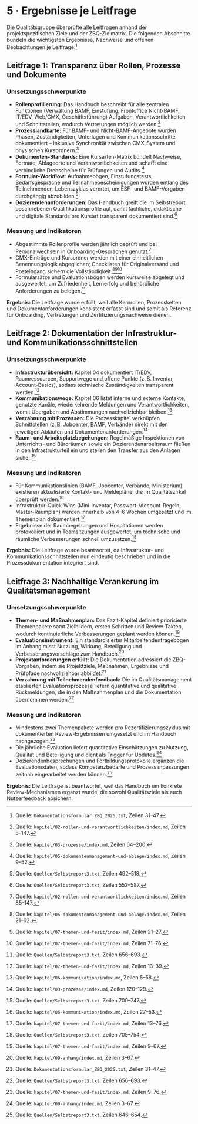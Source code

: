# 5 · Ergebnisse je Leitfrage

Die Qualitätsgruppe überprüfte alle Leitfragen anhand der projektspezifischen Ziele und der ZBQ-Zielmatrix. Die folgenden Abschnitte bündeln die wichtigsten Ergebnisse, Nachweise und offenen Beobachtungen je Leitfrage.[^05-ergebnisse-je-leitfrage__fn1]

## Leitfrage 1: Transparenz über Rollen, Prozesse und Dokumente

### Umsetzungsschwerpunkte

- **Rollenprofilierung:** Das Handbuch beschreibt für alle zentralen Funktionen (Verwaltung BAMF, Einstufung, Frontoffice Nicht-BAMF, IT/EDV, Web/CMX, Geschäftsführung) Aufgaben, Verantwortlichkeiten und Schnittstellen, wodurch Vertretungen möglich werden.[^05-ergebnisse-je-leitfrage__fn2]
- **Prozesslandkarte:** Für BAMF- und Nicht-BAMF-Angebote wurden Phasen, Zuständigkeiten, Unterlagen und Kommunikationsschritte dokumentiert – inklusive Synchronität zwischen CMX-System und physischen Kursordnern.[^05-ergebnisse-je-leitfrage__fn3]
- **Dokumenten-Standards:** Eine Kursarten-Matrix bündelt Nachweise, Formate, Ablageorte und Verantwortlichkeiten und schafft eine verbindliche Drehscheibe für Prüfungen und Audits.[^05-ergebnisse-je-leitfrage__fn4]
- **Formular-Workflow:** Aufnahmebögen, Einstufungstests, Bedarfsgespräche und Teilnahmebescheinigungen wurden entlang des Teilnehmenden-Lebenszyklus verortet, um ESF- und BAMF-Vorgaben durchgängig abzubilden.[^05-ergebnisse-je-leitfrage__fn17]
- **Dozierendenanforderungen:** Das Handbuch greift die im Selbstreport beschriebenen Qualifikationsprofile auf, damit fachliche, didaktische und digitale Standards pro Kursart transparent dokumentiert sind.[^05-ergebnisse-je-leitfrage__fn18]

### Messung und Indikatoren

- Abgestimmte Rollenprofile werden jährlich geprüft und bei Personalwechseln in Onboarding-Gesprächen genutzt.[^05-ergebnisse-je-leitfrage__fn5]
- CMX-Einträge und Kursordner werden mit einer einheitlichen Benennungslogik abgeglichen; Checklisten für Originalversand und Posteingang sichern die Vollständigkeit.[^05-ergebnisse-je-leitfrage__fn6][^05-ergebnisse-je-leitfrage__fn7][^05-ergebnisse-je-leitfrage__fn8]
- Formularsätze und Evaluationsbögen werden kursweise abgelegt und ausgewertet, um Zufriedenheit, Lernerfolg und behördliche Anforderungen zu belegen.[^05-ergebnisse-je-leitfrage__fn19]

**Ergebnis:** Die Leitfrage wurde erfüllt, weil alle Kernrollen, Prozessketten und Dokumentanforderungen konsistent erfasst sind und somit als Referenz für Onboarding, Vertretungen und Zertifizierungsnachweise dienen.

## Leitfrage 2: Dokumentation der Infrastruktur- und Kommunikationsschnittstellen

### Umsetzungsschwerpunkte

- **Infrastrukturübersicht:** Kapitel 04 dokumentiert IT/EDV, Raumressourcen, Supportwege und offene Punkte (z. B. Inventar, Account-Basics), sodass technische Zuständigkeiten transparent werden.[^05-ergebnisse-je-leitfrage__fn9]
- **Kommunikationswege:** Kapitel 06 listet interne und externe Kontakte, genutzte Kanäle, wiederkehrende Meldungen und Verantwortlichkeiten, womit Übergaben und Abstimmungen nachvollziehbar bleiben.[^05-ergebnisse-je-leitfrage__fn10]
- **Verzahnung mit Prozessen:** Die Prozesskapitel verknüpfen Schnittstellen (z. B. Jobcenter, BAMF, Verbände) direkt mit den jeweiligen Abläufen und Dokumentenanforderungen.[^05-ergebnisse-je-leitfrage__fn11]
- **Raum- und Arbeitsplatzbegehungen:** Regelmäßige Inspektionen von Unterrichts- und Büroräumen sowie ein Dozierendenarbeitsraum fließen in den Infrastrukturteil ein und stellen den Transfer aus den Anlagen sicher.[^05-ergebnisse-je-leitfrage__fn20]

### Messung und Indikatoren

- Für Kommunikationslinien (BAMF, Jobcenter, Verbände, Ministerium) existieren aktualisierte Kontakt- und Meldepläne, die im Qualitätszirkel überprüft werden.[^05-ergebnisse-je-leitfrage__fn12]
- Infrastruktur-Quick-Wins (Mini-Inventar, Passwort-/Account-Regeln, Master-Raumplan) werden innerhalb von 4–6 Wochen umgesetzt und im Themenplan dokumentiert.[^05-ergebnisse-je-leitfrage__fn13]
- Ergebnisse der Raumbegehungen und Hospitationen werden protokolliert und in Teamsitzungen ausgewertet, um technische und räumliche Verbesserungen schnell umzusetzen.[^05-ergebnisse-je-leitfrage__fn21]

**Ergebnis:** Die Leitfrage wurde beantwortet, da Infrastruktur- und Kommunikationsschnittstellen nun eindeutig beschrieben und in die Prozessdokumentation integriert sind.

## Leitfrage 3: Nachhaltige Verankerung im Qualitätsmanagement

### Umsetzungsschwerpunkte

- **Themen- und Maßnahmenplan:** Das Fazit-Kapitel definiert priorisierte Themenpakete samt Zielbildern, ersten Schritten und Review-Takten, wodurch kontinuierliche Verbesserungen geplant werden können.[^05-ergebnisse-je-leitfrage__fn14]
- **Evaluationsinstrument:** Ein standardisierter Mitarbeitendenfragebogen im Anhang misst Nutzung, Wirkung, Beteiligung und Verbesserungsvorschläge zum Handbuch.[^05-ergebnisse-je-leitfrage__fn15]
- **Projektanforderungen erfüllt:** Die Dokumentation adressiert die ZBQ-Vorgaben, indem sie Projektziele, Maßnahmen, Ergebnisse und Prüfpfade nachvollziehbar abbildet.[^05-ergebnisse-je-leitfrage__fn1]
- **Verzahnung mit Teilnehmendenfeedback:** Die im Qualitätsmanagement etablierten Evaluationsprozesse liefern quantitative und qualitative Rückmeldungen, die in den Maßnahmenplan und die Dokumentation übernommen werden.[^05-ergebnisse-je-leitfrage__fn19]

### Messung und Indikatoren

- Mindestens zwei Themenpakete werden pro Rezertifizierungszyklus mit dokumentierten Review-Ergebnissen umgesetzt und im Handbuch nachgezogen.[^05-ergebnisse-je-leitfrage__fn16]
- Die jährliche Evaluation liefert quantitative Einschätzungen zu Nutzung, Qualität und Beteiligung und dient als Trigger für Updates.[^05-ergebnisse-je-leitfrage__fn15]
- Dozierendenbesprechungen und Fortbildungsprotokolle ergänzen die Evaluationsdaten, sodass Kompetenzbedarfe und Prozessanpassungen zeitnah eingearbeitet werden können.[^05-ergebnisse-je-leitfrage__fn22]

**Ergebnis:** Die Leitfrage ist beantwortet, weil das Handbuch um konkrete Review-Mechanismen ergänzt wurde, die sowohl Qualitätsziele als auch Nutzerfeedback absichern.


[^05-ergebnisse-je-leitfrage__fn1]: Quelle: `Dokumentationsformular_ZBQ_2025.txt`, Zeilen 31–47.
[^05-ergebnisse-je-leitfrage__fn2]: Quelle: `kapitel/02-rollen-und-verantwortlichkeiten/index.md`, Zeilen 5–147.
[^05-ergebnisse-je-leitfrage__fn3]: Quelle: `kapitel/03-prozesse/index.md`, Zeilen 64–200.
[^05-ergebnisse-je-leitfrage__fn4]: Quelle: `kapitel/05-dokumentenmanagement-und-ablage/index.md`, Zeilen 9–52.
[^05-ergebnisse-je-leitfrage__fn5]: Quelle: `kapitel/02-rollen-und-verantwortlichkeiten/index.md`, Zeilen 85–147.
[^05-ergebnisse-je-leitfrage__fn6]: Quelle: `kapitel/05-dokumentenmanagement-und-ablage/index.md`, Zeilen 21–62.
[^05-ergebnisse-je-leitfrage__fn7]: Quelle: `kapitel/07-themen-und-fazit/index.md`, Zeilen 21–27.
[^05-ergebnisse-je-leitfrage__fn8]: Quelle: `kapitel/07-themen-und-fazit/index.md`, Zeilen 71–76.
[^05-ergebnisse-je-leitfrage__fn9]: Quelle: `kapitel/07-themen-und-fazit/index.md`, Zeilen 13–39.
[^05-ergebnisse-je-leitfrage__fn10]: Quelle: `kapitel/06-kommunikation/index.md`, Zeilen 5–58.
[^05-ergebnisse-je-leitfrage__fn11]: Quelle: `kapitel/03-prozesse/index.md`, Zeilen 120–129.
[^05-ergebnisse-je-leitfrage__fn12]: Quelle: `kapitel/06-kommunikation/index.md`, Zeilen 27–53.
[^05-ergebnisse-je-leitfrage__fn13]: Quelle: `kapitel/07-themen-und-fazit/index.md`, Zeilen 13–76.
[^05-ergebnisse-je-leitfrage__fn14]: Quelle: `kapitel/07-themen-und-fazit/index.md`, Zeilen 9–67.
[^05-ergebnisse-je-leitfrage__fn15]: Quelle: `kapitel/09-anhang/index.md`, Zeilen 3–67.
[^05-ergebnisse-je-leitfrage__fn16]: Quelle: `kapitel/07-themen-und-fazit/index.md`, Zeilen 9–76.
[^05-ergebnisse-je-leitfrage__fn17]: Quelle: `Quellen/Selbstreport3.txt`, Zeilen 492–518.
[^05-ergebnisse-je-leitfrage__fn18]: Quelle: `Quellen/Selbstreport3.txt`, Zeilen 552–587.
[^05-ergebnisse-je-leitfrage__fn19]: Quelle: `Quellen/Selbstreport3.txt`, Zeilen 656–693.
[^05-ergebnisse-je-leitfrage__fn20]: Quelle: `Quellen/Selbstreport3.txt`, Zeilen 700–747.
[^05-ergebnisse-je-leitfrage__fn21]: Quelle: `Quellen/Selbstreport3.txt`, Zeilen 705–754.
[^05-ergebnisse-je-leitfrage__fn22]: Quelle: `Quellen/Selbstreport3.txt`, Zeilen 646–654.
